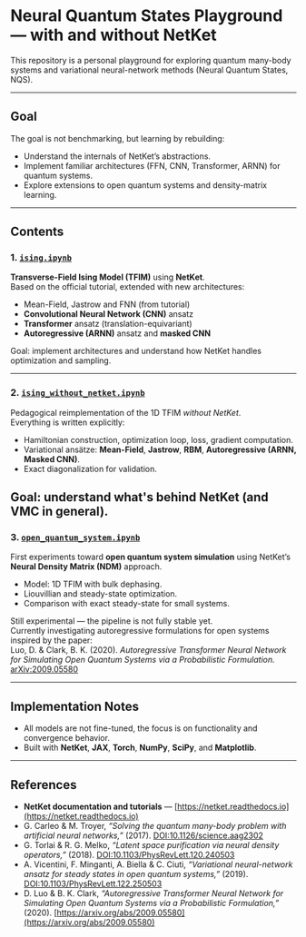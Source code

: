 ﻿# Neural Quantum States Playground — with and without NetKet

This repository is a personal playground for exploring quantum many-body systems and variational neural-network methods (Neural Quantum States, NQS).  

---

##  Goal

The goal is not benchmarking, but learning by rebuilding:
- Understand the internals of NetKet’s abstractions.
- Implement familiar architectures (FFN, CNN, Transformer, ARNN) for quantum systems.
- Explore extensions to open quantum systems and density-matrix learning.

---

##  Contents

### 1. [`ising.ipynb`](./ising.ipynb)
**Transverse-Field Ising Model (TFIM)** using **NetKet**.  
Based on the official tutorial, extended with new architectures:

-  Mean-Field, Jastrow and FNN (from tutorial)
-  **Convolutional Neural Network (CNN)** ansatz
-  **Transformer** ansatz (translation-equivariant)
-  **Autoregressive (ARNN)** ansatz and **masked CNN**

Goal: implement architectures and understand how NetKet handles optimization and sampling.

---

### 2. [`ising_without_netket.ipynb`](./ising_without_netket.ipynb)
Pedagogical reimplementation of the 1D TFIM *without NetKet*.  
Everything is written explicitly:
- Hamiltonian construction, optimization loop, loss, gradient computation.
- Variational ansätze: **Mean-Field**, **Jastrow**, **RBM**, **Autoregressive (ARNN, Masked CNN)**.
- Exact diagonalization for validation.

Goal: understand what's behind NetKet (and VMC in general).
---

### 3. [`open_quantum_system.ipynb`](./open_quantum_system.ipynb)
First experiments toward **open quantum system simulation** using NetKet’s  
**Neural Density Matrix (NDM)** approach.

- Model: 1D TFIM with bulk dephasing.
- Liouvillian and steady-state optimization.
- Comparison with exact steady-state for small systems.

Still experimental — the pipeline is not fully stable yet.  
Currently investigating autoregressive formulations for open systems inspired by the paper:  
Luo, D. & Clark, B. K. (2020). *Autoregressive Transformer Neural Network for Simulating Open Quantum Systems via a Probabilistic Formulation.*  
[arXiv:2009.05580](https://arxiv.org/abs/2009.05580)

---

## Implementation Notes

- All models are not fine-tuned, the focus is on functionality and convergence behavior.
- Built with **NetKet**, **JAX**, **Torch**, **NumPy**, **SciPy**, and **Matplotlib**.

---

## References

- **NetKet documentation and tutorials** — [https://netket.readthedocs.io](https://netket.readthedocs.io)  
- G. Carleo & M. Troyer, *“Solving the quantum many-body problem with artificial neural networks,”* (2017). [DOI:10.1126/science.aag2302](https://doi.org/10.1126/science.aag2302)  
- G. Torlai & R. G. Melko, *“Latent space purification via neural density operators,”* (2018). [DOI:10.1103/PhysRevLett.120.240503](https://doi.org/10.1103/PhysRevLett.120.240503)  
- A. Vicentini, F. Minganti, A. Biella & C. Ciuti, *“Variational neural-network ansatz for steady states in open quantum systems,”* (2019). [DOI:10.1103/PhysRevLett.122.250503](https://doi.org/10.1103/PhysRevLett.122.250503)  
- D. Luo & B. K. Clark, *“Autoregressive Transformer Neural Network for Simulating Open Quantum Systems via a Probabilistic Formulation,”* (2020). [https://arxiv.org/abs/2009.05580](https://arxiv.org/abs/2009.05580)


